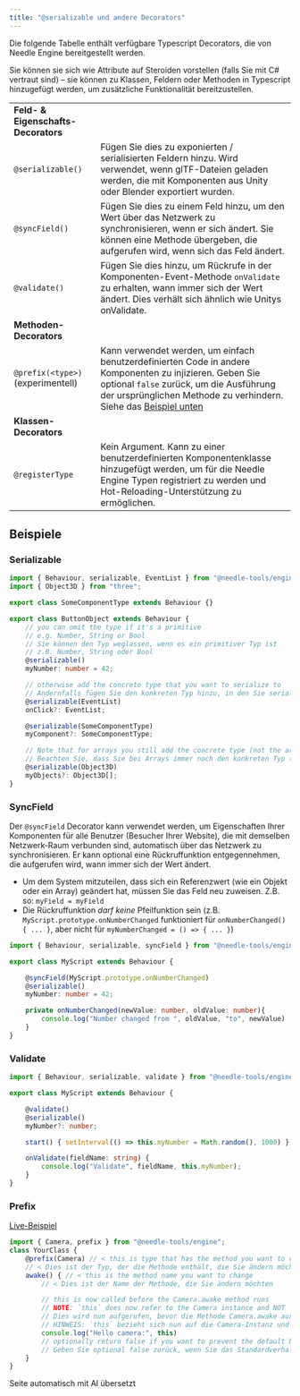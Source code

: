 ```yaml
---
title: "@serializable und andere Decorators"
---
```


Die folgende Tabelle enthält verfügbare Typescript Decorators, die von Needle Engine bereitgestellt werden.

Sie können sie sich wie Attribute auf Steroiden vorstellen (falls Sie mit C# vertraut sind) – sie können zu Klassen, Feldern oder Methoden in Typescript hinzugefügt werden, um zusätzliche Funktionalität bereitzustellen.

|  |  |
| --- | ---
| **Feld- & Eigenschafts-Decorators** | |
| `@serializable()` | Fügen Sie dies zu exponierten / serialisierten Feldern hinzu. Wird verwendet, wenn glTF-Dateien geladen werden, die mit Komponenten aus Unity oder Blender exportiert wurden. |
| `@syncField()` | Fügen Sie dies zu einem Feld hinzu, um den Wert über das Netzwerk zu synchronisieren, wenn er sich ändert. Sie können eine Methode übergeben, die aufgerufen wird, wenn sich das Feld ändert. |
| `@validate()` | Fügen Sie dies hinzu, um Rückrufe in der Komponenten-Event-Methode `onValidate` zu erhalten, wann immer sich der Wert ändert. Dies verhält sich ähnlich wie Unitys onValidate. |
| **Methoden-Decorators** | |
| `@prefix(<type>)` (experimentell) | Kann verwendet werden, um einfach benutzerdefinierten Code in andere Komponenten zu injizieren. Geben Sie optional `false` zurück, um die Ausführung der ursprünglichen Methode zu verhindern. Siehe das [Beispiel unten](#prefix) |
| **Klassen-Decorators** | |
| `@registerType` | Kein Argument. Kann zu einer benutzerdefinierten Komponentenklasse hinzugefügt werden, um für die Needle Engine Typen registriert zu werden und Hot-Reloading-Unterstützung zu ermöglichen. |


## Beispiele


### Serializable

```ts twoslash
import { Behaviour, serializable, EventList } from "@needle-tools/engine";
import { Object3D } from "three";

export class SomeComponentType extends Behaviour {}

export class ButtonObject extends Behaviour {
    // you can omit the type if it's a primitive
    // e.g. Number, String or Bool
    // Sie können den Typ weglassen, wenn es ein primitiver Typ ist
    // z.B. Number, String oder Bool
    @serializable()
    myNumber: number = 42;

    // otherwise add the concrete type that you want to serialize to
    // Andernfalls fügen Sie den konkreten Typ hinzu, in den Sie serialisieren möchten
    @serializable(EventList)
    onClick?: EventList;

    @serializable(SomeComponentType)
    myComponent?: SomeComponentType;

    // Note that for arrays you still add the concrete type (not the array)
    // Beachten Sie, dass Sie bei Arrays immer noch den konkreten Typ (nicht das Array) hinzufügen
    @serializable(Object3D)
    myObjects?: Object3D[];
}
```


### SyncField

Der `@syncField` Decorator kann verwendet werden, um Eigenschaften Ihrer Komponenten für alle Benutzer (Besucher Ihrer Website), die mit demselben Netzwerk-Raum verbunden sind, automatisch über das Netzwerk zu synchronisieren. Er kann optional eine Rückruffunktion entgegennehmen, die aufgerufen wird, wann immer sich der Wert ändert.

- Um dem System mitzuteilen, dass sich ein Referenzwert (wie ein Objekt oder ein Array) geändert hat, müssen Sie das Feld neu zuweisen. Z.B. so: `myField = myField`
- Die Rückruffunktion *darf keine* Pfeilfunktion sein (z.B. `MyScript.prototype.onNumberChanged` funktioniert für `onNumberChanged() { ... }`, aber nicht für `myNumberChanged = () => { ... }`)

```ts twoslash
import { Behaviour, serializable, syncField } from "@needle-tools/engine";

export class MyScript extends Behaviour {

    @syncField(MyScript.prototype.onNumberChanged)
    @serializable()
    myNumber: number = 42;

    private onNumberChanged(newValue: number, oldValue: number){
        console.log("Number changed from ", oldValue, "to", newValue)
    }
}
```


### Validate
```ts twoslash
import { Behaviour, serializable, validate } from "@needle-tools/engine";

export class MyScript extends Behaviour {

    @validate()
    @serializable()
    myNumber?: number;

    start() { setInterval(() => this.myNumber = Math.random(), 1000) }

    onValidate(fieldName: string) {
        console.log("Validate", fieldName, this.myNumber);
    }
}
```


### Prefix
[Live-Beispiel](https://stackblitz.com/edit/needle-engine-prefix-example?file=src%2Fmain.ts)
```ts twoslash
import { Camera, prefix } from "@needle-tools/engine";
class YourClass {
    @prefix(Camera) // < this is type that has the method you want to change
    // < Dies ist der Typ, der die Methode enthält, die Sie ändern möchten
    awake() { // < this is the method name you want to change
        // < Dies ist der Name der Methode, die Sie ändern möchten

        // this is now called before the Camera.awake method runs
        // NOTE: `this` does now refer to the Camera instance and NOT `YourClass` anymore. This allows you to access internal state of the component as well
        // Dies wird nun aufgerufen, bevor die Methode Camera.awake ausgeführt wird
        // HINWEIS: `this` bezieht sich nun auf die Camera-Instanz und NICHT mehr auf `YourClass`. Dies ermöglicht Ihnen den Zugriff auf den internen Zustand der Komponente
        console.log("Hello camera:", this)
        // optionally return false if you want to prevent the default behaviour
        // Geben Sie optional false zurück, wenn Sie das Standardverhalten verhindern möchten
    }
}
```

Seite automatisch mit AI übersetzt